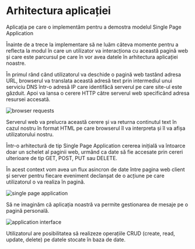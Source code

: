 # Arhitectura aplicației

Aplicația pe care o implementăm pentru a demostra modelul Single Page Application 

Înainte de a trece la implementare să ne luăm câteva momente pentru a reflecta la modul în care un utilizator va interacționa cu această pagină web și care este parcursul pe care în vor avea datele în arhitectura aplicației noastre.

În primul rând când utilizatorul va deschide o pagină web tastând adresa URL, browserul va translata această adresă text prin intermediul unui serviciu DNS într-o adresă IP care identifăcă serverul pe care site-ul este găzduit. Apoi va lansa o cerere HTTP către serverul web specificând adresa resursei accesată.

![browser requests](../.gitbook/assets/01103-browser-server-request.png)

Serverul web va prelucra această cerere și va returna continutul text în cazul nostru în format HTML pe care browserul îl va interpreta și îl va afișa utilizatorului nostru.

Într-o arhitectură de tip Single Page Application cererea inițială va întoarce doar un schelet al paginii web, urmând ca date să fie accesate prin cereri ulterioare de tip GET, POST, PUT sau DELETE.

În acest context vom avea un flux asincron de date între pagina web client și server pentru fiecare eveniment declanșat de o acțiune pe care utilizatorul o va realiza în pagină.

![single page application](../.gitbook/assets/01104-spa-architecture.png)

Să ne imaginăm că aplicația noastră va permite gestionarea de mesaje pe o pagină personală.

![application interface](<../.gitbook/assets/01101-html (1).png>)

Utilizatorul are posibilitatea să realizeze operațiile CRUD (create, read, update, delete) pe datele stocate în baza de date.
